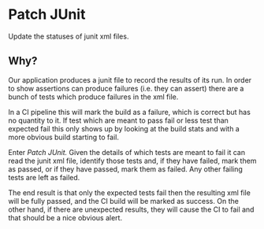 Patch JUnit
===========

Update the statuses of junit xml files. 

Why?
----

Our application produces a junit file to record the results of its run. 
In order to show assertions can produce failures (i.e. they can assert) there are a bunch
of tests which produce failures in the xml file.

In a CI pipeline this will mark the build as a failure, which is correct but has no quantity to it. 
If test which are meant to pass fail or less test than expected fail this only shows up by looking at
the build stats and with a more obvious build starting to fail.

Enter _Patch JUnit._ Given the details of which tests are meant to fail it can read the junit xml file,
identify those tests and, if they have failed, mark them as passed, or if they have passed,
mark them as failed. Any other failing tests are left as failed. 

The end result is that only the expected tests fail then the resulting xml file will be fully passed,
and the CI build will be marked as success. On the other hand, if there are unexpected results, they
will cause the CI to fail and that should be a nice obvious alert.


